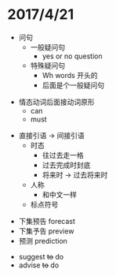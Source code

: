 # 2017/4/21

+ 问句
  + 一般疑问句
    + yes or no question
  + 特殊疑问句
    + Wh words 开头的
    + 后面是个一般疑问句
<!-- -->

+ 情态动词后面接动词原形
  + can
  + must
<!-- -->

+ 直接引语 -> 间接引语
  + 时态
    + 往过去走一格
    + 过去完成时封底
    + 将来时 -> 过去将来时
  + 人称
    + 和中文一样
  + 标点符号
<!-- -->

+ 下集预告 forecast
+ 下集予告 preview
+ 预测     prediction
<!-- -->

+ suggest ~~to~~ do
+ advise ~~to~~ do
